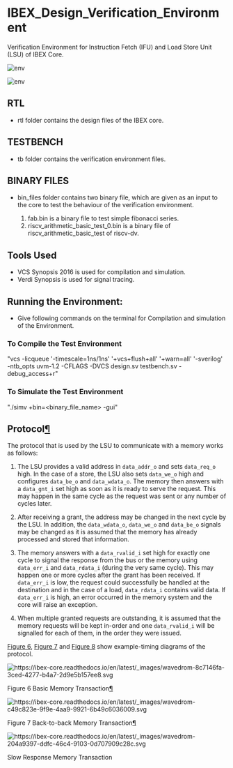 # IBEX_Design_Verification_Environment

Verification Environment for Instruction Fetch (IFU) and Load Store Unit (LSU) of IBEX Core.

![env](https://ibex-core.readthedocs.io/en/latest/_images/if_stage.svg)

![env](https://ibex-core.readthedocs.io/en/latest/_images/if_stage.svg)

## RTL

- rtl folder contains the design files of the IBEX core.

## TESTBENCH

- tb folder contains the verification environment files.

## BINARY FILES

- bin_files folder contains two binary file, which are given as an input to the core to test the behaviour of the verification environment.

  1. fab.bin is a binary file to test simple fibonacci series.
  2. riscv_arithmetic_basic_test_0.bin is a binary file of riscv_arithmetic_basic_test of riscv-dv.

## Tools Used

- VCS Synopsis 2016 is used for compilation and simulation.
- Verdi Synopsis is used for signal tracing.

## Running the Environment:

- Give following commands on the terminal for Compilation and simulation of the Environment.

### To Compile the Test Environment
"vcs -licqueue '-timescale=1ns/1ns' '+vcs+flush+all' '+warn=all' '-sverilog' -ntb_opts uvm-1.2 -CFLAGS -DVCS design.sv testbench.sv -debug_access+r"

### To Simulate the Test Environment

"./simv +bin=<binary_file_name> -gui"

<div class="section" id="protocol">
<span id="lsu-protocol"></span><h2>Protocol<a class="headerlink" href="#protocol" title="Permalink to this headline">¶</a></h2>
<p>The protocol that is used by the LSU to communicate with a memory works as follows:</p>
<ol class="arabic simple">
<li><p>The LSU provides a valid address in <code class="docutils literal notranslate"><span class="pre">data_addr_o</span></code> and sets <code class="docutils literal notranslate"><span class="pre">data_req_o</span></code> high. In the case of a store, the LSU also sets <code class="docutils literal notranslate"><span class="pre">data_we_o</span></code> high and configures <code class="docutils literal notranslate"><span class="pre">data_be_o</span></code> and <code class="docutils literal notranslate"><span class="pre">data_wdata_o</span></code>. The memory then answers with a <code class="docutils literal notranslate"><span class="pre">data_gnt_i</span></code> set high as soon as it is ready to serve the request. This may happen in the same cycle as the request was sent or any number of cycles later.</p></li>
<li><p>After receiving a grant, the address may be changed in the next cycle by the LSU. In addition, the <code class="docutils literal notranslate"><span class="pre">data_wdata_o</span></code>, <code class="docutils literal notranslate"><span class="pre">data_we_o</span></code> and <code class="docutils literal notranslate"><span class="pre">data_be_o</span></code> signals may be changed as it is assumed that the memory has already processed and stored that information.</p></li>
<li><p>The memory answers with a <code class="docutils literal notranslate"><span class="pre">data_rvalid_i</span></code> set high for exactly one cycle to signal the response from the bus or the memory using <code class="docutils literal notranslate"><span class="pre">data_err_i</span></code> and <code class="docutils literal notranslate"><span class="pre">data_rdata_i</span></code> (during the very same cycle). This may happen one or more cycles after the grant has been received. If <code class="docutils literal notranslate"><span class="pre">data_err_i</span></code> is low, the request could successfully be handled at the destination and in the case of a load, <code class="docutils literal notranslate"><span class="pre">data_rdata_i</span></code> contains valid data. If <code class="docutils literal notranslate"><span class="pre">data_err_i</span></code> is high, an error occurred in the memory system and the core will raise an exception.</p></li>
<li><p>When multiple granted requests are outstanding, it is assumed that the memory requests will be kept in-order and one <code class="docutils literal notranslate"><span class="pre">data_rvalid_i</span></code> will be signalled for each of them, in the order they were issued.</p></li>
</ol>
<p><a class="reference internal" href="#timing1"><span class="std std-numref">Figure 6</span></a>, <a class="reference internal" href="#timing2"><span class="std std-numref">Figure 7</span></a> and <a class="reference internal" href="#timing3"><span class="std std-numref">Figure 8</span></a> show example-timing diagrams of the protocol.</p>
<div class="figure align-default" id="timing1">
<img alt="https://ibex-core.readthedocs.io/en/latest/_images/wavedrom-8c7146fa-3ced-4277-b4a7-2d9e5b157ee8.svg" src="https://ibex-core.readthedocs.io/en/latest/_images/wavedrom-8c7146fa-3ced-4277-b4a7-2d9e5b157ee8.svg"><p class="caption"><span class="caption-number">Figure 6 </span><span class="caption-text">Basic Memory Transaction</span><a class="headerlink" href="#timing1" title="Permalink to this image">¶</a></p>
</div>
<div class="figure align-default" id="timing2">
<img alt="https://ibex-core.readthedocs.io/en/latest/_images/wavedrom-c49c823e-9f9e-4aa9-9921-6b49c6036009.svg" src="https://ibex-core.readthedocs.io/en/latest/_images/wavedrom-c49c823e-9f9e-4aa9-9921-6b49c6036009.svg"><p class="caption"><span class="caption-number">Figure 7 </span><span class="caption-text">Back-to-back Memory Transaction</span><a class="headerlink" href="#timing2" title="Permalink to this image">¶</a></p>
</div>
<div class="figure align-default" id="timing3">
<img alt="https://ibex-core.readthedocs.io/en/latest/_images/wavedrom-204a9397-ddfc-46c4-9103-0d707909c28c.svg" src="https://ibex-core.readthedocs.io/en/latest/_images/wavedrom-204a9397-ddfc-46c4-9103-0d707909c28c.svg"><p class="caption" ><span class="caption-number"></span><span class="caption-text" style="text-align: center;">Slow Response Memory Transaction</span></p>
</div>
</div>

